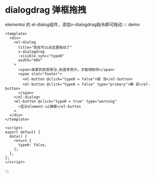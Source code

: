 # dialogdrag 弹框拖拽

elementui 的 el-dialog组件，添加v-dialogdrag指令即可拖动
::: demo 
```vue 
<template>
  <div>
    <el-dialog
      title="现在可以点这里拖动了"
      v-dialogdrag
      :visible.sync="type0"
      width="40%"
    >
      <span>亲爱的双哥哥😘,到底多努力，才能得到你</span>
      <span slot="footer">
        <el-button @click="type0 = false">取 消</el-button>
        <el-button @click="type0 = false" type="primary">确 定</el-button>
      </span>
    </el-dialog>
    <el-button @click="type0 = true" type="warning"
      >显示element-ui弹框</el-button
    >
  </div>
</template>

<script>
export default {
  data() {
    return {
      type0: false,
    };
  },
};
</script>
```
:::


<vssue/>
